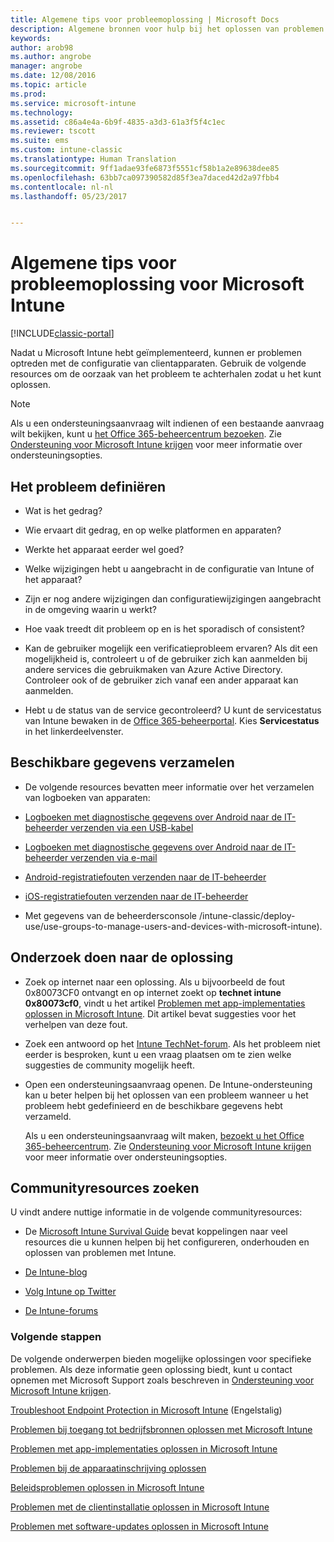 ```yaml
---
title: Algemene tips voor probleemoplossing | Microsoft Docs
description: Algemene bronnen voor hulp bij het oplossen van problemen met Intune.
keywords: 
author: arob98
ms.author: angrobe
manager: angrobe
ms.date: 12/08/2016
ms.topic: article
ms.prod: 
ms.service: microsoft-intune
ms.technology: 
ms.assetid: c86a4e4a-6b9f-4835-a3d3-61a3f5f4c1ec
ms.reviewer: tscott
ms.suite: ems
ms.custom: intune-classic
ms.translationtype: Human Translation
ms.sourcegitcommit: 9ff1adae93fe6873f5551cf58b1a2e89638dee85
ms.openlocfilehash: 63bb7ca097390582d85f3ea7daced42d2a97fbb4
ms.contentlocale: nl-nl
ms.lasthandoff: 05/23/2017


---
```


# <a name="general-troubleshooting-tips-for-microsoft-intune"></a>Algemene tips voor probleemoplossing voor Microsoft Intune

[!INCLUDE[classic-portal](../includes/classic-portal.md)]

Nadat u Microsoft Intune hebt geïmplementeerd, kunnen er problemen optreden met de configuratie van clientapparaten. Gebruik de volgende resources om de oorzaak van het probleem te achterhalen zodat u het kunt oplossen.

> [!NOTE]
> Als u een ondersteuningsaanvraag wilt indienen of een bestaande aanvraag wilt bekijken, kunt u [het Office 365-beheercentrum bezoeken](https://portal.office.com/admin/default.aspx). Zie [Ondersteuning voor Microsoft Intune krijgen](how-to-get-support-for-microsoft-intune.md) voor meer informatie over ondersteuningsopties.

## <a name="define-the-problem"></a>Het probleem definiëren

-   Wat is het gedrag?

-   Wie ervaart dit gedrag, en op welke platformen en apparaten?

-   Werkte het apparaat eerder wel goed?

-   Welke wijzigingen hebt u aangebracht in de configuratie van Intune of het apparaat?

-   Zijn er nog andere wijzigingen dan configuratiewijzigingen aangebracht in de omgeving waarin u werkt?

-   Hoe vaak treedt dit probleem op en is het sporadisch of consistent?

-   Kan de gebruiker mogelijk een verificatieprobleem ervaren? Als dit een mogelijkheid is, controleert u of de gebruiker zich kan aanmelden bij andere services die gebruikmaken van Azure Active Directory. Controleer ook of de gebruiker zich vanaf een ander apparaat kan aanmelden.

-   Hebt u de status van de service gecontroleerd? U kunt de servicestatus van Intune bewaken in de [Office 365-beheerportal](https://portal.office.com/Admin/Default.aspx). Kies **Servicestatus** in het linkerdeelvenster.

## <a name="collect-available-data"></a>Beschikbare gegevens verzamelen

-   De volgende resources bevatten meer informatie over het verzamelen van logboeken van apparaten:
  - [Logboeken met diagnostische gegevens over Android naar de IT-beheerder verzenden via een USB-kabel](/intune-user-help/send-diagnostic-data-logs-to-your-it-administrator-using-a-usb-cable-android)
  - [Logboeken met diagnostische gegevens over Android naar de IT-beheerder verzenden via e-mail](/intune-user-help/send-diagnostic-data-logs-to-your-it-administrator-using-email-android)
  - [Android-registratiefouten verzenden naar de IT-beheerder](/intune-user-help/send-enrollment-errors-to-your-it-administrator-android)
  - [iOS-registratiefouten verzenden naar de IT-beheerder](/intune-user-help/send-errors-to-your-it-admin-ios)

-   Met gegevens van de beheerdersconsole /intune-classic/deploy-use/use-groups-to-manage-users-and-devices-with-microsoft-intune).

## <a name="research-the-solution"></a>Onderzoek doen naar de oplossing

-   Zoek op internet naar een oplossing. Als u bijvoorbeeld de fout 0x80073CF0 ontvangt en op internet zoekt op **technet intune 0x80073cf0**, vindt u het artikel [Problemen met app-implementaties oplossen in Microsoft Intune](troubleshoot-app-deployment-problems-in-microsoft-intune.md). Dit artikel bevat suggesties voor het verhelpen van deze fout.

-   Zoek een antwoord op het [Intune TechNet-forum](https://social.technet.microsoft.com/Forums/en-US/home?forum=microsoftintuneprod).  Als het probleem niet eerder is besproken, kunt u een vraag plaatsen om te zien welke suggesties de community mogelijk heeft.

-   Open een ondersteuningsaanvraag openen. De Intune-ondersteuning kan u beter helpen bij het oplossen van een probleem wanneer u het probleem hebt gedefinieerd en de beschikbare gegevens hebt verzameld.

    Als u een ondersteuningsaanvraag wilt maken, [bezoekt u het Office 365-beheercentrum](https://portal.office.com/admin/default.aspx). Zie [Ondersteuning voor Microsoft Intune krijgen](how-to-get-support-for-microsoft-intune.md) voor meer informatie over ondersteuningsopties.

## <a name="find-community-resources"></a>Communityresources zoeken
U vindt andere nuttige informatie in de volgende communityresources:

-   De [Microsoft Intune Survival Guide](http://social.technet.microsoft.com/wiki/contents/articles/23431.microsoft-intune-survival-guide.aspx) bevat koppelingen naar veel resources die u kunnen helpen bij het configureren, onderhouden en oplossen van problemen met Intune.

-   [De Intune-blog](http://blogs.technet.com/b/windowsintune/)

-   [Volg Intune op Twitter](https://twitter.com/MSIntune)

-   [De Intune-forums](https://social.technet.microsoft.com/Forums/home?category=microsoftintune&filter=alltypes&sort=lastpostdesc)

### <a name="next-steps"></a>Volgende stappen
De volgende onderwerpen bieden mogelijke oplossingen voor specifieke problemen. Als deze informatie geen oplossing biedt, kunt u contact opnemen met Microsoft Support zoals beschreven in [Ondersteuning voor Microsoft Intune krijgen](how-to-get-support-for-microsoft-intune.md).

[Troubleshoot Endpoint Protection in Microsoft Intune](troubleshoot-endpoint-protection-in-microsoft-intune.md) (Engelstalig)

[Problemen bij toegang tot bedrijfsbronnen oplossen met Microsoft Intune](troubleshoot-company-resource-access-problems-with-microsoft-intune.md)

[Problemen met app-implementaties oplossen in Microsoft Intune](troubleshoot-app-deployment-problems-in-microsoft-intune.md)

[Problemen bij de apparaatinschrijving oplossen](troubleshoot-device-enrollment-in-intune.md)

[Beleidsproblemen oplossen in Microsoft Intune](troubleshoot-policies-in-microsoft-intune.md)

[Problemen met de clientinstallatie oplossen in Microsoft Intune](troubleshoot-client-setup-in-microsoft-intune.md)

[Problemen met software-updates oplossen in Microsoft Intune](troubleshoot-software-updates-in-microsoft-intune.md)

